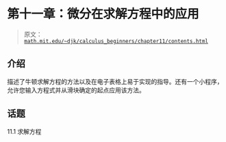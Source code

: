 # 第十一章：微分在求解方程中的应用

> 原文： [`math.mit.edu/~djk/calculus_beginners/chapter11/contents.html`](http://math.mit.edu/~djk/calculus_beginners/chapter11/contents.html)

## 介绍

描述了牛顿求解方程的方法以及在电子表格上易于实现的指导。还有一个小程序，允许您输入方程式并从滑块确定的起点应用该方法。

## 话题

11.1 求解方程